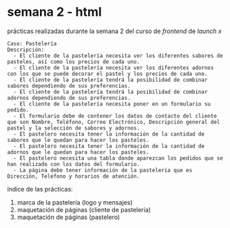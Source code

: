 # semana 2 - html

prácticas realizadas durante la semana 2 del curso de _frontend_ de _launch x_

```
Caso: Pastelería 
Descripción:
  - El cliente de la pastelería necesita ver los diferentes sabores de pasteles, así como los precios de cada uno.
  - El cliente de la pastelería necesita ver los diferentes adornos con los que se puede decorar el pastel y los precios de cada uno.
  - El cliente de la pastelería tendrá la posibilidad de combinar sabores dependiendo de sus preferencias.
  - El cliente de la pastelería tendrá la posibilidad de combinar adornos dependiendo de sus preferencias.
  - El cliente de la pastelería necesita poner en un formulario su pedido.
  - El formulario debe de contener los datos de contacto del cliente que son Nombre, Teléfono, Correo Electrónico, Descripción general del pastel y la selección de sabores y adornos.
  - El pastelero necesita tener la información de la cantidad de sabores que le quedan para hacer los pasteles.
  - El pastelero necesita tener la información de la cantidad de adornos que le quedan para hacer los pasteles.
  - El pastelero necesita una tabla donde aparezcan los pedidos que se han realizado con los datos del formulario.
  - La página debe tener información de la pastelería que es Dirección, Teléfono y horarios de atención.
```

índice de las prácticas:
1. marca de la pastelería (logo y mensajes)
2. maquetación de páginas (cliente de pastelería)
3. maquetación de páginas (pastelero)
